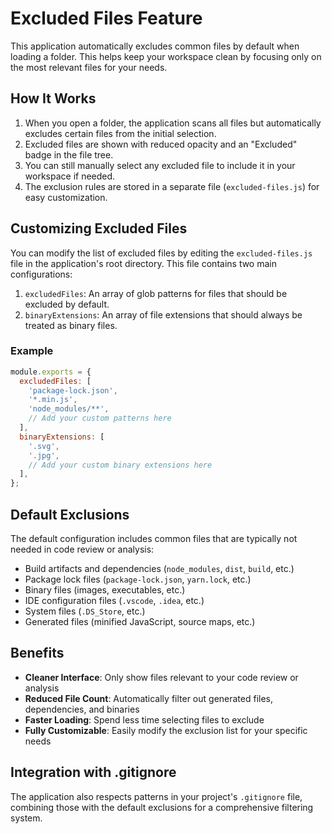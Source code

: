 # Excluded Files Feature

This application automatically excludes common files by default when loading a folder. This helps keep your workspace clean by focusing only on the most relevant files for your needs.

## How It Works

1. When you open a folder, the application scans all files but automatically excludes certain files from the initial selection.
2. Excluded files are shown with reduced opacity and an "Excluded" badge in the file tree.
3. You can still manually select any excluded file to include it in your workspace if needed.
4. The exclusion rules are stored in a separate file (`excluded-files.js`) for easy customization.

## Customizing Excluded Files

You can modify the list of excluded files by editing the `excluded-files.js` file in the application's root directory. This file contains two main configurations:

1. `excludedFiles`: An array of glob patterns for files that should be excluded by default.
2. `binaryExtensions`: An array of file extensions that should always be treated as binary files.

### Example

```javascript
module.exports = {
  excludedFiles: [
    'package-lock.json',
    '*.min.js',
    'node_modules/**',
    // Add your custom patterns here
  ],
  binaryExtensions: [
    '.svg',
    '.jpg',
    // Add your custom binary extensions here
  ],
};
```

## Default Exclusions

The default configuration includes common files that are typically not needed in code review or analysis:

- Build artifacts and dependencies (`node_modules`, `dist`, `build`, etc.)
- Package lock files (`package-lock.json`, `yarn.lock`, etc.)
- Binary files (images, executables, etc.)
- IDE configuration files (`.vscode`, `.idea`, etc.)
- System files (`.DS_Store`, etc.)
- Generated files (minified JavaScript, source maps, etc.)

## Benefits

- **Cleaner Interface**: Only show files relevant to your code review or analysis
- **Reduced File Count**: Automatically filter out generated files, dependencies, and binaries
- **Faster Loading**: Spend less time selecting files to exclude
- **Fully Customizable**: Easily modify the exclusion list for your specific needs

## Integration with .gitignore

The application also respects patterns in your project's `.gitignore` file, combining those with the default exclusions for a comprehensive filtering system.
